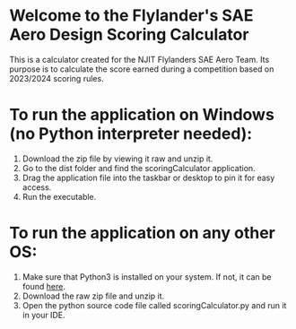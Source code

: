 <h1>Welcome to the Flylander's SAE Aero Design Scoring Calculator</h1>
This is a calculator created for the NJIT Flylanders SAE Aero Team.
Its purpose is to calculate the score earned during a competition based on 2023/2024 scoring rules.

<h1>To run the application on Windows (no Python interpreter needed):</h1>

1) Download the zip file by viewing it raw and unzip it.
3) Go to the dist folder and find the scoringCalculator application.
4) Drag the application file into the taskbar or desktop to pin it for easy access.
5) Run the executable.

<h1>To run the application on any other OS:</h1>

1) Make sure that Python3 is installed on your system. If not, it can be found <a href="https://www.python.org/downloads/" target="_blank">here</a>.
2) Download the raw zip file and unzip it.
3) Open the python source code file called scoringCalculator.py and run it in your IDE.
